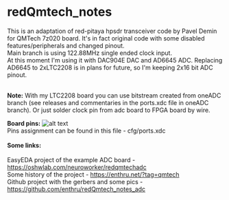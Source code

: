 # redQmtech_notes

This is an adaptation of red-pitaya hpsdr transceiver code by Pavel Demin for QMTech 7z020 board. It's in fact original code with some disabled features/peripherals and changed pinout.
<br />
Main branch is using 122.88MHz single ended clock input.
<br />
At this moment I'm using it with DAC904E DAC and AD6645 ADC. Replacing AD6645 to 2xLTC2208 is in plans for future, so I'm keeping 2x16 bit ADC pinout.
<br /><br />

**Note:**
With my LTC2208 board you can use bitstream created from oneADC branch (see releases and commentaries in the ports.xdc file in oneADC branch).
Or just solder clock pin from adc board to FPGA board by wire.

**Board pins:**
![alt text](https://enthru.net/wp-content/uploads/2024/09/qmtech_pins.jpg)
<br />
Pins assignment can be found in this file - cfg/ports.xdc
<br /><br />
**Some links:**
<br />
<br />
EasyEDA project of the example ADC board - https://oshwlab.com/neuroworker/redqmtechadc
<br />
Some history of the project - https://enthru.net/?tag=qmtech
<br />
Github project with the gerbers and some pics - https://github.com/enthru/redQmtech_notes_adc
